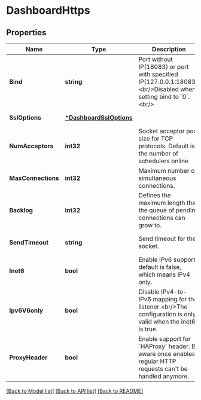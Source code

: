 # DashboardHttps

## Properties
Name | Type | Description | Notes
------------ | ------------- | ------------- | -------------
**Bind** | **string** | Port without IP(18083) or port with specified IP(127.0.0.1:18083).&lt;br/&gt;Disabled when setting bind to &#x60;0&#x60;.&lt;br/&gt; | [optional] [default to 0]
**SslOptions** | [***DashboardSslOptions**](dashboard.ssl_options.md) |  | [default to null]
**NumAcceptors** | **int32** | Socket acceptor pool size for TCP protocols. Default is the number of schedulers online | [optional] [default to 4]
**MaxConnections** | **int32** | Maximum number of simultaneous connections. | [optional] [default to 512]
**Backlog** | **int32** | Defines the maximum length that the queue of pending connections can grow to. | [optional] [default to 1024]
**SendTimeout** | **string** | Send timeout for the socket. | [optional] [default to 10s]
**Inet6** | **bool** | Enable IPv6 support, default is false, which means IPv4 only. | [optional] [default to false]
**Ipv6V6only** | **bool** | Disable IPv4-to-IPv6 mapping for the listener.&lt;br/&gt;The configuration is only valid when the inet6 is true. | [optional] [default to false]
**ProxyHeader** | **bool** | Enable support for &#x60;HAProxy&#x60; header. Be aware once enabled regular HTTP requests can&#x27;t be handled anymore. | [optional] [default to false]

[[Back to Model list]](../README.md#documentation-for-models) [[Back to API list]](../README.md#documentation-for-api-endpoints) [[Back to README]](../README.md)

